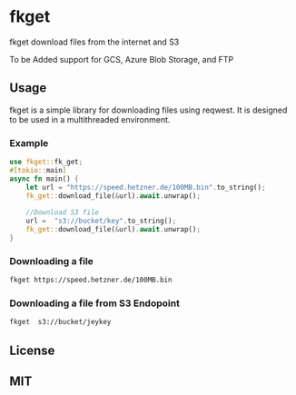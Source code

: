# fkget

fkget download files from the internet and S3

To be Added support for GCS, Azure Blob Storage, and FTP

## Usage

fkget is a simple library for downloading files using reqwest. It is designed to be used in a multithreaded environment.

### Example

```rust
use fkget::fk_get;
#[tokio::main]
async fn main() {
    let url = "https://speed.hetzner.de/100MB.bin".to_string();
    fk_get::download_file(&url).await.unwrap();
    
    //Download S3 file 
    url =  "s3://bucket/key".to_string();
    fk_get::download_file(&url).await.unwrap();
}


```

### Downloading a file

```bash
fkget https://speed.hetzner.de/100MB.bin
```

### Downloading a file from S3 Endopoint

```bash
fkget  s3://bucket/jeykey
```

## License

MIT
---